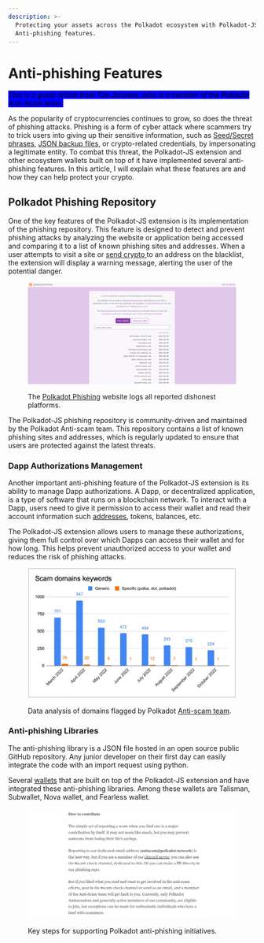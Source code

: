 ```yaml
---
description: >-
  Protecting your assets across the Polkadot ecosystem with Polkadot-JS
  Anti-phishing features.
---
```


# Anti-phishing Features

_<mark style="background-color:blue;">This is a guest article from Tim Janssen, who is a member of the Polkadot Anti-Scam team.</mark>_



As the popularity of cryptocurrencies continues to grow, so does the threat of phishing attacks. Phishing is a form of cyber attack where scammers try to trick users into giving up their sensitive information, such as [Seed/Secret phrases](seed-secret-phrases.md), [JSON backup files](json-backups.md), or crypto-related credentials, by impersonating a legitimate entity. To combat this threat, the Polkadot-JS extension and other ecosystem wallets built on top of it have implemented several anti-phishing features. In this article, I will explain what these features are and how they can help protect your crypto.



## Polkadot Phishing Repository&#x20;

One of the key features of the Polkadot-JS extension is its implementation of the phishing repository. This feature is designed to detect and prevent phishing attacks by analyzing the website or application being accessed and comparing it to a list of known phishing sites and addresses. When a user attempts to visit a site or [send crypto ](../1.acquisition/)to an address on the blacklist, the extension will display a warning message, alerting the user of the potential danger.

<figure><img src="../../.gitbook/assets/S_APPolkadotPhishing.JPG" alt="A list of reported scams on Polkadot Phishing website."><figcaption><p>The <a href="https://polkadot.js.org/phishing/">Polkadot Phishing</a> website logs all reported dishonest platforms.</p></figcaption></figure>

The Polkadot-JS phishing repository is community-driven and maintained by the Polkadot Anti-scam team. This repository contains a list of known phishing sites and addresses, which is regularly updated to ensure that users are protected against the latest threats.



### Dapp Authorizations Management

Another important anti-phishing feature of the Polkadot-JS extension is its ability to manage Dapp authorizations. A Dapp, or decentralized application, is a type of software that runs on a blockchain network. To interact with a Dapp, users need to give it permission to access their wallet and read their account information such [addresses](../1.acquisition/address-formats.md), tokens, balances, etc.&#x20;

The Polkadot-JS extension allows users to manage these authorizations, giving them full control over which Dapps can access their wallet and for how long. This helps prevent unauthorized access to your wallet and reduces the risk of phishing attacks.

<figure><img src="../../.gitbook/assets/S_APScamDomains.JPG" alt="A chart of scam domains keywords reported to Polkadot Anti-scam team."><figcaption><p>Data analysis of domains flagged by Polkadot <a href="https://medium.com/polkadot-network/polkadots-anti-scam-initiatives-1660ef5787b7">Anti-scam team</a>.  </p></figcaption></figure>



### Anti-phishing Libraries

The anti-phishing library is a JSON file hosted in an open source public GitHub repository. Any junior developer on their first day can easily integrate the code with an import request using python.&#x20;

Several [wallets](../../useful-tools/wallets.md) that are built on top of the Polkadot-JS extension and have integrated these anti-phishing libraries. Among these wallets are Talisman, Subwallet, Nova wallet, and Fearless wallet.&#x20;

<figure><img src="../../.gitbook/assets/S_APContributing.JPG" alt="Information about how to contribute to anti-phishing initiatives in the Polkadot ecosystem."><figcaption><p>Key steps for supporting Polkadot anti-phishing initiatives.</p></figcaption></figure>

